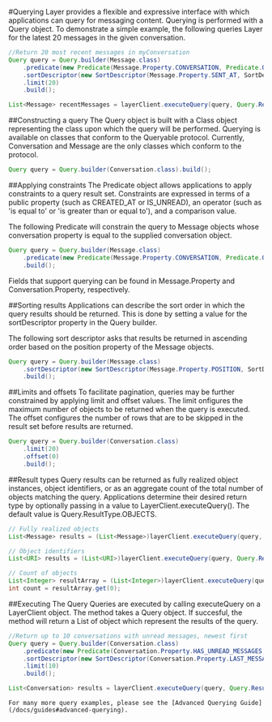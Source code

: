 #Querying
Layer provides a flexible and expressive interface with which applications can query for messaging content. Querying is performed with a Query object. To demonstrate a simple example, the following queries Layer for the latest 20 messages in the given conversation.

```java
//Return 20 most recent messages in myConversation
Query query = Query.builder(Message.class)
    .predicate(new Predicate(Message.Property.CONVERSATION, Predicate.Operator.EQUAL_TO, myConversation))
    .sortDescriptor(new SortDescriptor(Message.Property.SENT_AT, SortDescriptor.Order.DESCENDING))
    .limit(20)
    .build();

List<Message> recentMessages = layerClient.executeQuery(query, Query.ResultType.OBJECTS);
```

##Constructing a query
The Query object is built with a Class object representing the class upon which the query will be performed. Querying is available on classes that conform to the Queryable protocol. Currently, Conversation and Message are the only classes which conform to the protocol.

```java
Query query = Query.builder(Conversation.class).build();
```

##Applying constraints
The Predicate object allows applications to apply constraints to a query result set. Constraints are expressed in terms of a public property (such as CREATED_AT or IS_UNREAD), an operator (such as 'is equal to' or 'is greater than or equal to'), and a comparison value.

The following Predicate will constrain the query to Message objects whose conversation property is equal to the supplied conversation object.

```java
Query query = Query.builder(Message.class)
    .predicate(new Predicate(Message.Property.CONVERSATION, Predicate.Operator.EQUAL_TO, myConversation))
    .build();
```

Fields that support querying can be found in Message.Property and Conversation.Property, respectively.

##Sorting results
Applications can describe the sort order in which the query results should be returned. This is done by setting a value for the sortDescriptor property in the Query builder.

The following sort descriptor asks that results be returned in ascending order based on the position property of the Message objects.

```java
Query query = Query.builder(Message.class)
    .sortDescriptor(new SortDescriptor(Message.Property.POSITION, SortDescriptor.Order.ASCENDING))
    .build();
```

##Limits and offsets
To facilitate pagination, queries may be further constrained by applying limit and offset values. The limit onfigures the maximum number of objects to be returned when the query is executed. The offset configures the number of rows that are to be skipped in the result set before results are returned.

```java
Query query = Query.builder(Conversation.class)
    .limit(20)
    .offset(0)
    .build();
```

##Result types
Query results can be returned as fully realized object instances, object identifiers, or as an aggregate count of the total number of objects matching the query. Applications determine their desired return type by optionally passing in a value to LayerClient.executeQuery(). The default value is Query.ResultType.OBJECTS.

```java
// Fully realized objects
List<Message> results = (List<Message>)layerClient.executeQuery(query, Query.ResultType.OBJECTS);

// Object identifiers
List<URI> results = (List<URI>)layerClient.executeQuery(query, Query.ResultType.IDENTIFIERS);

// Count of objects
List<Integer> resultArray = (List<Integer>)layerClient.executeQuery(query, Query.ResultType.COUNT);
int count = resultArray.get(0);
```


##Executing The Query
Queries are executed by calling executeQuery on a LayerClient object. The method takes a Query object. If succesful, the method will return a List of object which represent the results of the query.

```java
//Return up to 10 conversations with unread messages, newest first
Query query = Query.builder(Conversation.class)
    .predicate(new Predicate(Conversation.Property.HAS_UNREAD_MESSAGES, Predicate.Operator.EQUAL_TO, true))
    .sortDescriptor(new SortDescriptor(Conversation.Property.LAST_MESSAGE_RECEIVED_AT, SortDescriptor.Order.DESCENDING))
    .limit(10)
    .build();

List<Conversation> results = layerClient.executeQuery(query, Query.ResultType.OBJECTS);
```

```emphasis
For many more query examples, please see the [Advanced Querying Guide](/docs/guides#advanced-querying).
```